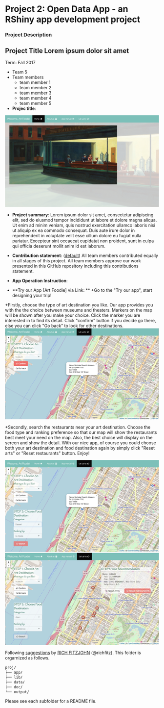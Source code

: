 # Project 2: Open Data App - an RShiny app development project

### [Project Description](doc/project2_desc.md)

## Project Title Lorem ipsum dolor sit amet
Term: Fall 2017

+ Team 5
+ Team members
	+ team member 1
	+ team member 2
	+ team member 3
	+ team member 4
	+ team member 5
+ **Projec title**: 

![screenshot](doc/p1.png)

+ **Project summary**: Lorem ipsum dolor sit amet, consectetur adipiscing elit, sed do eiusmod tempor incididunt ut labore et dolore magna aliqua. Ut enim ad minim veniam, quis nostrud exercitation ullamco laboris nisi ut aliquip ex ea commodo consequat. Duis aute irure dolor in reprehenderit in voluptate velit esse cillum dolore eu fugiat nulla pariatur. Excepteur sint occaecat cupidatat non proident, sunt in culpa qui officia deserunt mollit anim id est laborum.

+ **Contribution statement**: ([default](doc/a_note_on_contributions.md)) All team members contributed equally in all stages of this project. All team members approve our work presented in this GitHub repository including this contributions statement. 

+ **App Operation Instruction**: 
+ **Try our App [Art Foodie] via Link: **
+Go to the "Try our app", start designing your trip!

+Firstly, choose the type of art destination you like. Our app provides you with the the choice between museums and theaters. Markers on the map will be shown after you make your choice. Click the marker you are interested in to find its detail. Click "confirm" button if you decide go there, else you can click "Go back" to look for other destinations. 
![screenshot](doc/p3.png)

+Secondly, search the restaurants near your art destination. Choose the food type and ranking preference so that our map will show the restaurants best meet your need on the map. Also, the best choice will display on the screen and show the detail. With our nice app, of course you could choose both your art destination and food destination again by simply click "Reset arts" or "Reset restaurants" button. Enjoy!

![screenshot](doc/p4.png)
![screenshot](doc/p5.png)









Following [suggestions](http://nicercode.github.io/blog/2013-04-05-projects/) by [RICH FITZJOHN](http://nicercode.github.io/about/#Team) (@richfitz). This folder is orgarnized as follows.

```
proj/
├── app/
├── lib/
├── data/
├── doc/
└── output/
```

Please see each subfolder for a README file.

